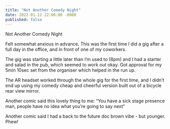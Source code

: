 ```yaml
---
title: "Not Another Comedy Night"
date: 2022-01-12 22:00:00 -0000
published: false
---
```


Not Another Comedy Night

Felt somewhat anxious in advance. This was the first time I did a gig after a full day in the office, and in front of one of my coworkers.

The gig was starting a little later than I’m used to (8pm) and I had a starter and salad in the pub, which seemed to work out okay. Got approval for my 5min 10sec set from the organiser which helped in the run up.

The AR headset worked through the whole gig for the first time, and I didn’t end up using my comedy cheap and cheerful version built out of a bicycle rear view mirror.

Another comic said this lovely thing to me:
“You have a sick stage presence man, people have no idea what you’re going to say next”

Another comic said I had a back to the future doc brown vibe - but younger. Phew!